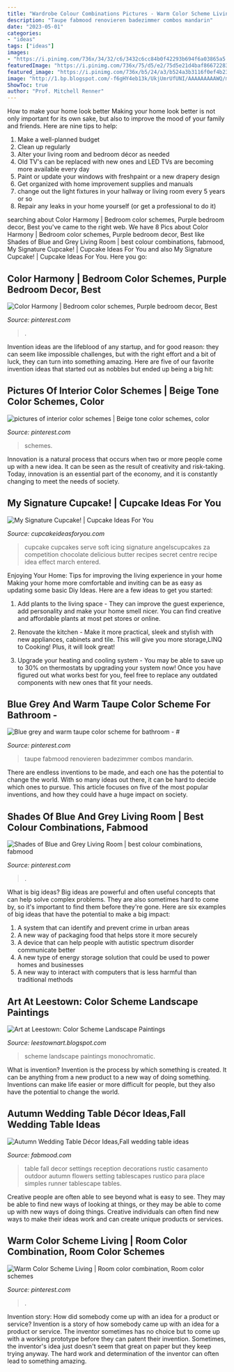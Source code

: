 ```yaml
---
title: "Wardrobe Colour Combinations Pictures - Warm Color Scheme Living"
description: "Taupe fabmood renovieren badezimmer combos mandarin"
date: "2023-05-01"
categories:
- "ideas"
tags: ["ideas"]
images:
- "https://i.pinimg.com/736x/34/32/c6/3432c6cc84b0f42293b694f6a03865a5.jpg"
featuredImage: "https://i.pinimg.com/736x/75/d5/e2/75d5e21d4baf86672283a87bddf9e6df.jpg"
featured_image: "https://i.pinimg.com/736x/b5/24/a3/b524a3b3116f0ef4b237d30e192075ac.jpg"
image: "http://1.bp.blogspot.com/-f6gHY4eb13k/UkjUmrUfUNI/AAAAAAAAAWQ/mvqhwFrwIdA/s1600/IMG_0423.JPG"
ShowToc: true
author: "Prof. Mitchell Renner"
---
```



How to make your home look better
Making your home look better is not only important for its own sake, but also to improve the mood of your family and friends. Here are nine tips to help: 
1. Make a well-planned budget
2. Clean up regularly
3. Alter your living room and bedroom décor as needed
4. Old TV's can be replaced with new ones and LED TVs are becoming more available every day 
5. Paint or update your windows with freshpaint or a new drapery design 
6. Get organized with home improvement supplies and manuals 
7. change out the light fixtures in your hallway or living room every 5 years or so 
8. Repair any leaks in your home yourself (or get a professional to do it) 

	

		
searching about Color Harmony | Bedroom color schemes, Purple bedroom decor, Best you've came to the right web. We have 8 Pics about Color Harmony | Bedroom color schemes, Purple bedroom decor, Best like Shades of Blue and Grey Living Room | best colour combinations, fabmood, My Signature Cupcake! | Cupcake Ideas For You and also My Signature Cupcake! | Cupcake Ideas For You. Here you go:
		
    
## Color Harmony | Bedroom Color Schemes, Purple Bedroom Decor, Best

<img loading=lazy src="https://i.pinimg.com/736x/75/d5/e2/75d5e21d4baf86672283a87bddf9e6df.jpg" onerror="this.onerror=null;this.src='https://tse3.mm.bing.net/th?id=OIP.6KFFfD8VpNuJUH1TxCQ8owAAAA&amp;pid=15.1';" alt="Color Harmony | Bedroom color schemes, Purple bedroom decor, Best">

_Source: pinterest.com_

>. 

	

Invention ideas are the lifeblood of any startup, and for good reason: they can seem like impossible challenges, but with the right effort and a bit of luck, they can turn into something amazing. Here are five of our favorite invention ideas that started out as nobbles but ended up being a big hit:

    
## Pictures Of Interior Color Schemes | Beige Tone Color Schemes, Color

<img loading=lazy src="https://i.pinimg.com/736x/93/76/8a/93768a03e45f1fad19b28053a0b3f43f.jpg" onerror="this.onerror=null;this.src='https://tse3.mm.bing.net/th?id=OIP.ipKCGuQL2uP7L3qLvvJlsAAAAA&amp;pid=15.1';" alt="pictures of interior color schemes | Beige tone color schemes, color">

_Source: pinterest.com_

>schemes. 

	

Innovation is a natural process that occurs when two or more people come up with a new idea. It can be seen as the result of creativity and risk-taking. Today, innovation is an essential part of the economy, and it is constantly changing to meet the needs of society.

    
## My Signature Cupcake! | Cupcake Ideas For You

<img loading=lazy src="http://cupcakeideasforyou.com/wp-content/uploads/20120331_IMGP1264.jpg" onerror="this.onerror=null;this.src='https://tse1.mm.bing.net/th?id=OIP.5f8ZhmT9lBn55mWdD9vw1wHaLI&amp;pid=15.1';" alt="My Signature Cupcake! | Cupcake Ideas For You">

_Source: cupcakeideasforyou.com_

>cupcake cupcakes serve soft icing signature angelscupcakes za competition chocolate delicious butter recipes secret centre recipe idea effect march entered. 

	

Enjoying Your Home: Tips for improving the living experience in your home
Making your home more comfortable and inviting can be as easy as updating some basic Diy Ideas. Here are a few ideas to get you started:
1. Add plants to the living space - They can improve the guest experience, add personality and make your home smell nicer. You can find creative and affordable plants at most pet stores or online.

2. Renovate the kitchen - Make it more practical, sleek and stylish with new appliances, cabinets and tile. This will give you more storage,LINQ to Cooking! Plus, it will look great!

3. Upgrade your heating and cooling system - You may be able to save up to 30% on thermostats by upgrading your system now! Once you have figured out what works best for you, feel free to replace any outdated components with new ones that fit your needs.

    
## Blue Grey And Warm Taupe Color Scheme For Bathroom - #

<img loading=lazy src="https://i.pinimg.com/736x/b5/24/a3/b524a3b3116f0ef4b237d30e192075ac.jpg" onerror="this.onerror=null;this.src='https://tse3.mm.bing.net/th?id=OIP.5CuJNAruRPZjTE2ZO5BO7wHaN2&amp;pid=15.1';" alt="Blue grey and warm taupe color scheme for bathroom - #">

_Source: pinterest.com_

>taupe fabmood renovieren badezimmer combos mandarin. 

	

There are endless inventions to be made, and each one has the potential to change the world. With so many ideas out there, it can be hard to decide which ones to pursue. This article focuses on five of the most popular inventions, and how they could have a huge impact on society.

    
## Shades Of Blue And Grey Living Room | Best Colour Combinations, Fabmood

<img loading=lazy src="https://i.pinimg.com/736x/e5/99/f6/e599f6ad90caa8c66fba4f4ad6b49129.jpg" onerror="this.onerror=null;this.src='https://tse3.mm.bing.net/th?id=OIP.TqvrUIZTpBYvv8uZKvNBzwHaKi&amp;pid=15.1';" alt="Shades of Blue and Grey Living Room | best colour combinations, fabmood">

_Source: pinterest.com_

>. 

	

What is big ideas?
Big ideas are powerful and often useful concepts that can help solve complex problems. They are also sometimes hard to come by, so it's important to find them before they're gone. Here are six examples of big ideas that have the potential to make a big impact:
1. A system that can identify and prevent crime in urban areas 
2. A new way of packaging food that helps store it more securely 
3. A device that can help people with autistic spectrum disorder communicate better 
4. A new type of energy storage solution that could be used to power homes and businesses 
5. A new way to interact with computers that is less harmful than traditional methods 

    
## Art At Leestown: Color Scheme Landscape Paintings

<img loading=lazy src="http://1.bp.blogspot.com/-f6gHY4eb13k/UkjUmrUfUNI/AAAAAAAAAWQ/mvqhwFrwIdA/s1600/IMG_0423.JPG" onerror="this.onerror=null;this.src='https://tse4.mm.bing.net/th?id=OIP.pl1BRTOkbrVwq6IIApaYuQHaE5&amp;pid=15.1';" alt="Art at Leestown: Color Scheme Landscape Paintings">

_Source: leestownart.blogspot.com_

>scheme landscape paintings monochromatic. 

	

What is invention?
Invention is the process by which something is created. It can be anything from a new product to a new way of doing something. Inventions can make life easier or more difficult for people, but they also have the potential to change the world.

    
## Autumn Wedding Table Décor Ideas,Fall Wedding Table Ideas

<img loading=lazy src="http://www.fabmood.com/wp-content/uploads/2014/11/Autumn-wedding-table-decoration-ideas1.jpg" onerror="this.onerror=null;this.src='https://tse2.mm.bing.net/th?id=OIP.tT6T1fPJgVeNSeTZFmQXAQHaLG&amp;pid=15.1';" alt="Autumn Wedding Table Décor Ideas,Fall wedding table ideas">

_Source: fabmood.com_

>table fall decor settings reception decorations rustic casamento outdoor autumn flowers setting tablescapes rustico para place simples runner tablescape tables. 

	

Creative people are often able to see beyond what is easy to see. They may be able to find new ways of looking at things, or they may be able to come up with new ways of doing things. Creative individuals can often find new ways to make their ideas work and can create unique products or services.

    
## Warm Color Scheme Living | Room Color Combination, Room Color Schemes

<img loading=lazy src="https://i.pinimg.com/736x/34/32/c6/3432c6cc84b0f42293b694f6a03865a5.jpg" onerror="this.onerror=null;this.src='https://tse4.mm.bing.net/th?id=OIP.oj98Z-HnEjx8Hrpg4thYxgHaNo&amp;pid=15.1';" alt="Warm Color Scheme Living | Room color combination, Room color schemes">

_Source: pinterest.com_

>. 

	

Invention story: How did somebody come up with an idea for a product or service?
Invention is a story of how somebody came up with an idea for a product or service. The inventor sometimes has no choice but to come up with a working prototype before they can patent their invention. Sometimes, the inventor's idea just doesn't seem that great on paper but they keep trying anyway. The hard work and determination of the inventor can often lead to something amazing.

